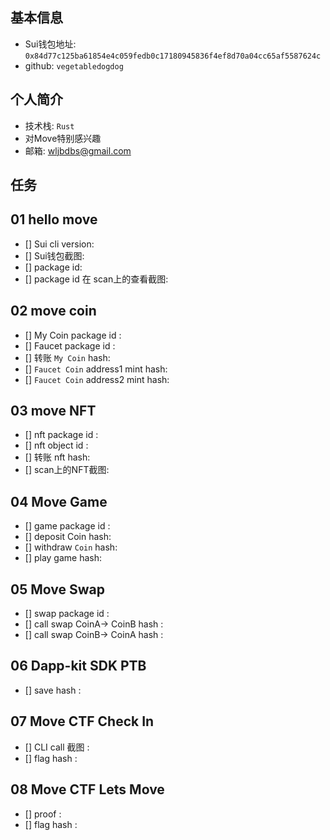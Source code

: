 ## 基本信息
- Sui钱包地址: `0x84d77c125ba61854e4c059fedb0c17180945836f4ef8d70a04cc65af5587624c`
- github: `vegetabledogdog`

## 个人简介
- 技术栈: `Rust`
- 对Move特别感兴趣
- 邮箱: wljbdbs@gmail.com 

## 任务

##   01 hello move  
- [] Sui cli version:
- [] Sui钱包截图:
- [] package id: 
- [] package id 在 scan上的查看截图:

##   02 move coin
- [] My Coin package id : 
- [] Faucet package id : 
- [] 转账 `My Coin` hash:
- [] `Faucet Coin` address1 mint hash:
- [] `Faucet Coin` address2 mint hash:

##   03 move NFT
- [] nft package id :
- [] nft object id : 
- [] 转账 nft  hash:
- [] scan上的NFT截图:

##   04 Move Game
- [] game package id :
- [] deposit Coin hash:
- [] withdraw `Coin` hash:
- [] play game hash:

##   05 Move Swap
- [] swap package id :
- [] call swap CoinA-> CoinB  hash :
- [] call swap CoinB-> CoinA  hash :

##   06 Dapp-kit SDK PTB
- [] save hash :

##   07 Move CTF Check In
- [] CLI call 截图 :
- [] flag hash :

##   08 Move CTF Lets Move
- [] proof : 
- [] flag hash :
